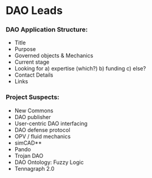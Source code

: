# DAO Leads

### DAO Application Structure:

* Title
* Purpose
* Governed objects & Mechanics
* Current stage
* Looking for a\) expertise \(which?\) b\) funding c\) else?
* Contact Details
* Links

### Project Suspects:

* New Commons
* DAO publisher
* User-centric DAO interfacing
* DAO defense protocol
* OPV / fluid mechanics
* simCAD\*\*
* Pando
* Trojan DAO
* DAO Ontology: Fuzzy Logic
* Tennagraph 2.0

